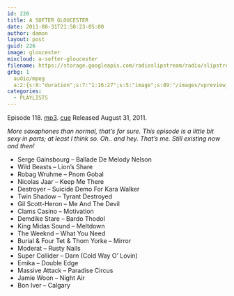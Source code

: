 ```yaml
---
id: 226
title: A SOFTER GLOUCESTER
date: 2011-08-31T21:50:23-05:00
author: damon
layout: post
guid: 226
image: gloucester
mixcloud: a-softer-gloucester
filename: https://storage.googleapis.com/radioslipstream/radio/slipstream-118.mp3
grbg: 1
  audio/mpeg
  a:2:{s:8:"duration";s:7:"1:16:27";s:5:"image";s:89:"/images/vpreview_center.png";}
categories:
  - PLAYLISTS
---
```


Episode 118. [mp3](https://storage.googleapis.com/radioslipstream/radio/slipstream-118.mp3). [cue](https://storage.googleapis.com/radioslipstream/radio/slipstream-118.cue) Released August 31, 2011.

_More saxaphones than normal, that’s for sure. This episode is a little bit sexy in parts; at least I think so. Oh.. and hey. That’s me. Still existing now and then!_

- Serge Gainsbourg – Ballade De Melody Nelson
- Wild Beasts – Lion’s Share
- Robag Wruhme – Pnom Gobal
- Nicolas Jaar – Keep Me There
- Destroyer – Suicide Demo For Kara Walker
- Twin Shadow – Tyrant Destroyed
- Gil Scott-Heron – Me And The Devil
- Clams Casino – Motivation
- Demdike Stare – Bardo Thodol
- King Midas Sound – Meltdown
- The Weeknd – What You Need
- Burial & Four Tet & Thom Yorke – Mirror
- Moderat – Rusty Nails
- Super Collider – Darn (Cold Way O’ Lovin)
- Emika – Double Edge
- Massive Attack – Paradise Circus
- Jamie Woon – Night Air
- Bon Iver – Calgary
